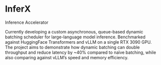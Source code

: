 # InferX
Inference Accelerator

Currently developing a custom asynchronous, queue-based dynamic batching scheduler for large-language model inference. Benchmarked against HuggingFace Transformers and vLLM on a single RTX 3090 GPU. The project aims to demonstrate how dynamic batching can double throughput and reduce latency by ~40% compared to naïve batching, while also comparing against vLLM’s speed and memory efficiency.
